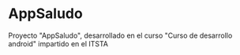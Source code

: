 # AppSaludo
Proyecto "AppSaludo", desarrollado en el curso "Curso de desarrollo android" impartido en el ITSTA


